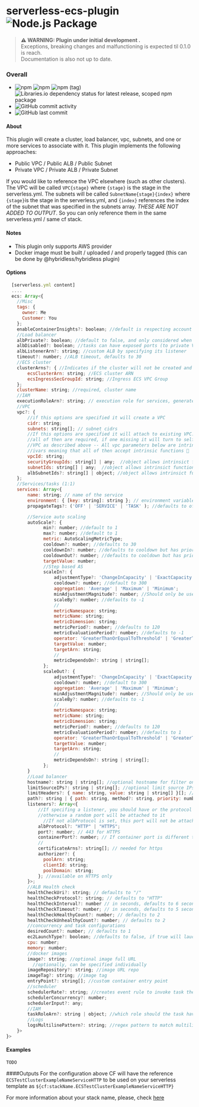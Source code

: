 # serverless-ecs-plugin ![Node.js Package](https://github.com/hybridless/serverless-ecs-plugin/workflows/Node.js%20Package/badge.svg)

> **⚠ WARNING: Plugin under initial development .**  
> Exceptions, breaking changes and malfunctioning is expected til 0.1.0 is reach. \
> Documentation is also not up to date.

### Overall

- ![npm](https://img.shields.io/npm/dy/@hybridless/serverless-ecs-plugin) ![npm](https://img.shields.io/npm/v/@hybridless/serverless-ecs-plugin) ![npm (tag)](https://img.shields.io/npm/v/@hybridless/serverless-ecs-plugin/latest) ![Libraries.io dependency status for latest release, scoped npm package](https://img.shields.io/librariesio/release/npm/@hybridless/serverless-ecs-plugin)
- ![GitHub commit activity](http://img.shields.io/github/commit-activity/m/hybridless/serverless-ecs-plugin)
- ![GitHub last commit](http://img.shields.io/github/last-commit/hybridless/serverless-ecs-plugin)

#### About
This plugin will create a cluster, load balancer, vpc, subnets, and one or more services to associate with it. This plugin implements the following approaches:

- Public VPC / Public ALB / Public Subnet 
- Private VPC / Private ALB / Private Subnet

If you would like to reference the VPC elsewhere (such as other clusters). The VPC will be called `VPC{stage}` where `{stage}` is the stage in the serverless.yml. The subnets will be called `SubnetName{stage}{index}` where `{stage}`is the stage in the serverless.yml, and `{index}` references the index of the subnet that was specified in the subnets array. *THESE ARE NOT ADDED TO OUTPUT*. So you can only reference them in the same serverless.yml / same cf stack.

#### Notes
- This plugin only supports AWS provider
- Docker image must be built / uploaded / and properly tagged (this can be done by @hybridless/hybridless plugin)

#### Options
```javascript
  [serverless.yml content]
  ....
  ecs: Array<{
    //Misc
    tags: {
      owner: Me
      Customer: You
    };
    enableContainerInsights?: boolean; //default is respecting account settings
    //Load balancer
    albPrivate?: boolean; //default to false, and only considered when auto creating ALB (no listener specified)
    albDisabled?: boolean; //tasks can have exposed ports (to private VPC) but no alb attached to it
    albListenerArn?: string; //custom ALB by specifying its listener
    timeout?: number; //ALB timeout, defaults to 30
    //ECS cluster
    clusterArns?: { //Indicates if the cluster will not be created and an shared ECS cluster should be used instead
        ecsClusterArn: string; //ECS cluster ARN
        ecsIngressSecGroupId: string; //Ingress ECS VPC Group 
    };
    clusterName: string; //required, cluster name
    //IAM
    executionRoleArn?: string; // execution role for services, generated if not specified
    //VPC
    vpc?: {
        //if this options are specified it will create a VPC
        cidr: string;
        subnets: string[]; // subnet cidrs
        //If this options are specified it will attach to existing VPC.
        //all of then are required, if one missing it will turn to self-created 
        //VPC as described above -- All vpc parameters below are intrinsic safe 
        //ivars meaning that all of then accept intrinsic functions 💪
        vpcId: string;
        securityGroupIds: string[] | any;  //object allows intrinsict functions
        subnetIds: string[] | any;  //object allows intrinsict functions
        albSubnetIds?: string[] | object; //object allows intrinsict functions -- will superseed subnetsIds for the ALB if specified
    };
    //Services/tasks (1:1)
    services: Array<{
        name: string; // name of the service
        environment: { [key: string]: string }; // environment variables passed to docker container
        propagateTags?: ('OFF' | 'SERVICE' | 'TASK' ); //defaults to off

        //Service auto scaling
        autoScale?: {
              min?: number; //default to 1
              max?: number; //default to 1
              metric: AutoScalingMetricType;
              cooldown?: number; //defaults to 30
              cooldownIn?: number; //defaults to cooldown but has priority over it
              cooldownOut?: number; //defaults to cooldown but has priority over it
              targetValue: number;
              //Step based AS
              scaleIn?: {
                  adjustmentType?: 'ChangeInCapacity' | 'ExactCapacity' | 'PercentChangeInCapacity'; //defaults to ChangeInCapacity
                  cooldown?: number; //default to 300
                  aggregation: 'Average' | 'Maximum' | 'Minimum';
                  minAdjustmentMagnitude?: number; //Should only be used with PercentChangeInCapacity
                  scaleBy?: number; //defaults to -1
                  //
                  metricNamespace: string;
                  metricName: string;
                  metricDimension: string;
                  metricPeriod?: number; //defaults to 120
                  metricEvaluationPeriod?: number; //defaults to -1
                  operator: 'GreaterThanOrEqualToThreshold' | 'GreaterThanThreshold' | 'LessThanThreshold' | 'LessThanOrEqualToThreshold' | 'LessThanLowerOrGreaterThanUpperThreshold' | 'LessThanLowerThreshold' | 'GreaterThanUpperThreshold';
                  targetValue: number;
                  targetArn: string;
                  //
                  metricDependsOn?: string | string[];
              };
              scaleOut?: {
                  adjustmentType?: 'ChangeInCapacity' | 'ExactCapacity' | 'PercentChangeInCapacity'; //defaults to ChangeInCapacity
                  cooldown?: number; //default to 300
                  aggregation: 'Average' | 'Maximum' | 'Minimum';
                  minAdjustmentMagnitude?: number; //Should only be used with PercentChangeInCapacity
                  scaleBy?: number; //defaults to -1
                  //
                  metricNamespace: string;
                  metricName: string;
                  metricDimension: string;
                  metricPeriod?: number; //defaults to 120
                  metricEvaluationPeriod?: number; //defaults to 1
                  operator: 'GreaterThanOrEqualToThreshold' | 'GreaterThanThreshold' | 'LessThanThreshold' | 'LessThanOrEqualToThreshold' | 'LessThanLowerOrGreaterThanUpperThreshold' | 'LessThanLowerThreshold' | 'GreaterThanUpperThreshold';
                  targetValue: number;
                  targetArn: string;
                  //
                  metricDependsOn?: string | string[];
              };
        }
        //Load balancer
        hostname?: string | string[]; //optional hostname for filter on ALB 
        limitSourceIPs?: string | string[]; //optional limit source IPs on ALB (only request made by the specified source IPs are allowed)
        limitHeaders?: { name: string, value: string | string[] }[]; //optional limit headers on ALB (only requests made with the specified headers are allowed)
        path?: string | { path: string, method?: string, priority: number }[]; // path which the ALB should send traffic to, defaults '*' (everything) and users priority 1 on the ALB
        listeners?: Array<{
            //If specifing a listener, you should have or the protocol or the port set,
            //otherwise a random port will be attached to it
              //If not albProtocol is set, this port will not be attached to the ALB
            albProtocol?: "HTTP" | "HTTPS";
            port?: number; // 443 for HTTPS
            containerPort?: number; // If container port is different than the one exposed on the ALB, container port can be specified, e.g. 8080
            //
            certificateArns?: string[]; // needed for https
            authorizer?: {
              poolArn: string;
              clientId: string;
              poolDomain: string;
            }; //available on HTTPS only
        }>;
        //ALB Health check
        healthCheckUri?: string; // defaults to "/"
        healthCheckProtocol?: string; // defaults to "HTTP"
        healthCheckInterval?: number // in seconds, defaults to 6 seconds
        healthCheckTimeout?: number; // in seconds, defaults to 5 seconds
        healthCheckHealthyCount?: number; // defaults to 2
        healthCheckUnhealthyCount?: number; // defaults to 2
        //concurrency and task configurations
        desiredCount?: number; // defaults to 1
        ec2LaunchType?: boolean; //defaults to false, if true will laucnh task into EC2
        cpu: number;
        memory: number;
        //docker images
        image?: string; //optional image full URL
          //optionally, can be specified individually
        imageRepository?: string; //image URL repo
        imageTag?: string; //image tag
        entryPoint?: string[]; //custom container entry point
        //scheduler
        schedulerRate?: string; //creates event rule to invoke task the concurrency below or if not specified it will use 1
        schedulerConcurrency?: number;
        schedulerInput?: any;
        //IAM
        taskRoleArn?: string | object; //which role should the task have
        //Logs
        logsMultilinePattern?: string; //regex pattern to match multiline logs (useful for js objects for example)
    }>
}>
```





#### Examples
```TODO```

####Outputs
  For the configuration above CF will have the reference `ECSTestClusterExampleNameServiceHTTP` to be used on your serverless template as `${cf:stackName.ECSTestClusterExampleNameServiceHTTP}`

  For more information about your stack name, please, check [here][1] 
  
  [1]: https://serverless.com/framework/docs/providers/aws/guide/variables#reference-cloudformation-outputs

